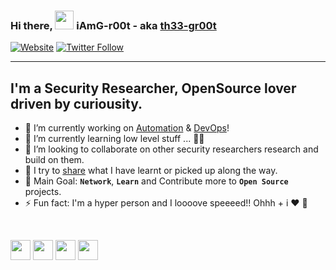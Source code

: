 ### Hi there, <img src="https://raw.githubusercontent.com/MartinHeinz/MartinHeinz/master/wave.gif" width="30px"> iAmG-r00t - aka [th33-gr00t][website]

[![Website](https://img.shields.io/website?label=th33-gr00t.tk&style=for-the-badge&url=https%3A%2F%2Fth33-gr00t.tk)](https://th33-gr00t.tk/)
[![Twitter Follow](https://img.shields.io/twitter/follow/th3_gr00t?color=1DA1F2&logo=twitter&style=for-the-badge)](https://twitter.com/intent/follow?original_referer=https%3A%2F%2Fgithub.com%2Fth3_gr00t&screen_name=th3_gr00t)

---

## I'm a Security Researcher, OpenSource lover driven by curiousity.

- 🔭 I’m currently working on [Automation][blog] & [DevOps][blog]!
- 🌱 I’m currently learning low level stuff ... 👨‍💻
- 👯 I’m looking to collaborate on other security researchers research and build on them.
- 👋 I try to [share][blog] what I have learnt or picked up along the way.
- 🥅 Main Goal: **`Network`**, **`Learn`** and Contribute more to **`Open Source`** projects.
- ⚡ Fun fact: I'm a hyper person and I loooove speeeed!! Ohhh + i :heart: :dog:

&nbsp;

[<img height="32" width="32" class="center" src="https://cdn.jsdelivr.net/npm/simple-icons@v3/icons/googlechrome.svg" />][website]
[<img height="32" width="32" class="center" src="https://cdn.jsdelivr.net/npm/simple-icons@v3/icons/twitter.svg" />][twitter]
[<img height="32" width="32" class="center" src="https://cdn.jsdelivr.net/npm/simple-icons@v3/icons/linkedin.svg" />][linkedin]
[<img height="32" width="32" class="center" src="https://cdn.jsdelivr.net/npm/simple-icons@v3/icons/blogger.svg" />][blog]

[website]: https://th33-gr00t.tk/
[twitter]: https://twitter.com/th3_gr00t/
[linkedin]: https://www.linkedin.com/in/peter-numi-b14b71145/
[blog]: https://th33gr00t.blogspot.com/

